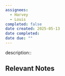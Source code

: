 ```yaml
---
assignees:
  - Harvey
  - Louis
completed: false
date created: 2025-05-13
date completed: 
date due: ""
---
```


description::<br>

## Relevant Notes

